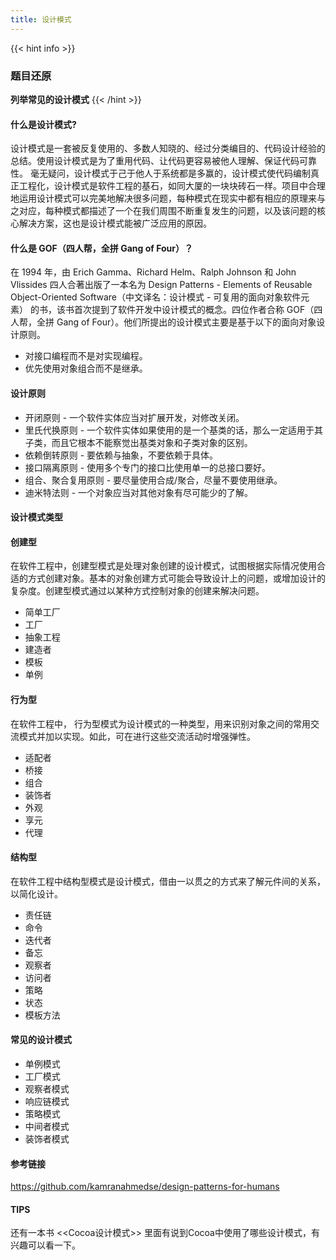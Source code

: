 ```yaml
---
title: 设计模式
---
```


{{< hint info >}}
### 题目还原

**列举常见的设计模式**
{{< /hint >}}

#### 什么是设计模式?
   设计模式是一套被反复使用的、多数人知晓的、经过分类编目的、代码设计经验的总结。使用设计模式是为了重用代码、让代码更容易被他人理解、保证代码可靠性。 毫无疑问，设计模式于己于他人于系统都是多赢的，设计模式使代码编制真正工程化，设计模式是软件工程的基石，如同大厦的一块块砖石一样。项目中合理地运用设计模式可以完美地解决很多问题，每种模式在现实中都有相应的原理来与之对应，每种模式都描述了一个在我们周围不断重复发生的问题，以及该问题的核心解决方案，这也是设计模式能被广泛应用的原因。

#### 什么是 GOF（四人帮，全拼 Gang of Four）？
   在 1994 年，由 Erich Gamma、Richard Helm、Ralph Johnson 和 John Vlissides 四人合著出版了一本名为 Design Patterns - Elements of Reusable Object-Oriented Software（中文译名：设计模式 - 可复用的面向对象软件元素） 的书，该书首次提到了软件开发中设计模式的概念。四位作者合称 GOF（四人帮，全拼 Gang of Four）。他们所提出的设计模式主要是基于以下的面向对象设计原则。

* 对接口编程而不是对实现编程。
* 优先使用对象组合而不是继承。
#### 设计原则
* 开闭原则 - 一个软件实体应当对扩展开发，对修改关闭。
* 里氏代换原则 - 一个软件实体如果使用的是一个基类的话，那么一定适用于其子类，而且它根本不能察觉出基类对象和子类对象的区别。
* 依赖倒转原则 - 要依赖与抽象，不要依赖于具体。
* 接口隔离原则 - 使用多个专门的接口比使用单一的总接口要好。
* 组合、聚合复用原则 - 要尽量使用合成/聚合，尽量不要使用继承。
* 迪米特法则 - 一个对象应当对其他对象有尽可能少的了解。

#### 设计模式类型
#### 创建型
   在软件工程中，创建型模式是处理对象创建的设计模式，试图根据实际情况使用合适的方式创建对象。基本的对象创建方式可能会导致设计上的问题，或增加设计的复杂度。创建型模式通过以某种方式控制对象的创建来解决问题。

* 简单工厂
* 工厂
* 抽象工程
* 建造者
* 模板
* 单例

#### 行为型
   在软件工程中， 行为型模式为设计模式的一种类型，用来识别对象之间的常用交流模式并加以实现。如此，可在进行这些交流活动时增强弹性。

* 适配者
* 桥接
* 组合
* 装饰者
* 外观
* 享元
* 代理

#### 结构型
   在软件工程中结构型模式是设计模式，借由一以贯之的方式来了解元件间的关系，以简化设计。

* 责任链
* 命令
* 迭代者
* 备忘
* 观察者
* 访问者
* 策略
* 状态
* 模板方法

#### 常见的设计模式

* 单例模式 
* 工厂模式
* 观察者模式
* 响应链模式
* 策略模式
* 中间者模式
* 装饰者模式

#### 参考链接
https://github.com/kamranahmedse/design-patterns-for-humans

#### TIPS
还有一本书 <<Cocoa设计模式>> 里面有说到Cocoa中使用了哪些设计模式，有兴趣可以看一下。


